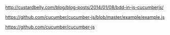 http://custardbelly.com/blog/blog-posts/2014/01/08/bdd-in-js-cucumberjs/

https://github.com/cucumber/cucumber-js/blob/master/example/example.js

https://github.com/cucumber/cucumber-js
